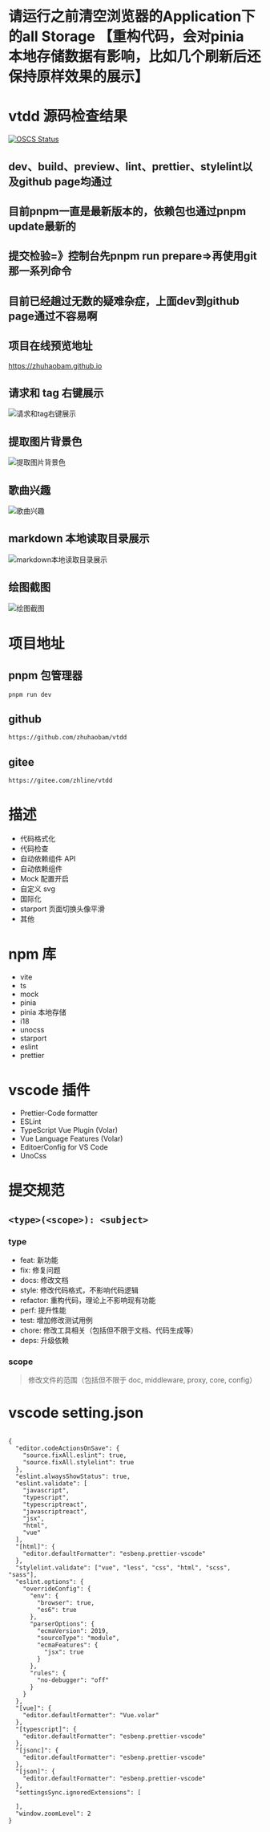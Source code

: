 # 请运行之前清空浏览器的Application下的all Storage 【重构代码，会对pinia 本地存储数据有影响，比如几个刷新后还保持原样效果的展示】

# vtdd 源码检查结果

[![OSCS Status](https://www.oscs1024.com/platform/badge/zhuhaobam/vtdd.svg?size=large)](https://www.oscs1024.com/project/zhuhaobam/vtdd?ref=badge_large)

## dev、build、preview、lint、prettier、stylelint以及github page均通过

## 目前pnpm一直是最新版本的，依赖包也通过pnpm update最新的

## 提交检验=》控制台先pnpm run  prepare=>再使用git那一系列命令

## 目前已经趟过无数的疑难杂症，上面dev到github page通过不容易啊

## 项目在线预览地址

https://zhuhaobam.github.io

## 请求和 tag 右键展示

![请求和tag右键展示](https://raw.githubusercontent.com/zhuhaobam/vtdd/main/docbyexplain/page1.png)

## 提取图片背景色

![提取图片背景色](https://raw.githubusercontent.com/zhuhaobam/vtdd/main/docbyexplain/page2.png)

## 歌曲兴趣

![歌曲兴趣](https://raw.githubusercontent.com/zhuhaobam/vtdd/main/docbyexplain/page3.png)

## markdown 本地读取目录展示

![markdown本地读取目录展示](https://raw.githubusercontent.com/zhuhaobam/vtdd/main/docbyexplain/page4.png)

## 绘图截图

![绘图截图](https://raw.githubusercontent.com/zhuhaobam/vtdd/main/docbyexplain/page5.png)

# 项目地址

## pnpm 包管理器

`pnpm run dev`

## github

`https://github.com/zhuhaobam/vtdd`

## gitee

`https://gitee.com/zhline/vtdd`

# 描述

- 代码格式化
- 代码检查
- 自动依赖组件 API
- 自动依赖组件
- Mock 配置开启
- 自定义 svg
- 国际化
- starport 页面切换头像平滑
- 其他

# npm 库

- vite
- ts
- mock
- pinia
- pinia 本地存储
- i18
- unocss
- starport
- eslint
- prettier

# vscode 插件

- Prettier-Code formatter
- ESLint
- TypeScript Vue Plugin (Volar)
- Vue Language Features (Volar)
- EditoerConfig for VS Code
- UnoCss

# 提交规范

## `<type>(<scope>): <subject>`

### type

- feat: 新功能
- fix: 修复问题
- docs: 修改文档
- style: 修改代码格式，不影响代码逻辑
- refactor: 重构代码，理论上不影响现有功能
- perf: 提升性能
- test: 增加修改测试用例
- chore: 修改工具相关（包括但不限于文档、代码生成等）
- deps: 升级依赖

### scope

> 修改文件的范围（包括但不限于 doc, middleware, proxy, core, config）

# vscode setting.json

```

{
  "editor.codeActionsOnSave": {
    "source.fixAll.eslint": true,
    "source.fixAll.stylelint": true
  },
  "eslint.alwaysShowStatus": true,
  "eslint.validate": [
    "javascript",
    "typescript",
    "typescriptreact",
    "javascriptreact",
    "jsx",
    "html",
    "vue"
  ],
  "[html]": {
    "editor.defaultFormatter": "esbenp.prettier-vscode"
  },
  "stylelint.validate": ["vue", "less", "css", "html", "scss", "sass"],
  "eslint.options": {
    "overrideConfig": {
      "env": {
        "browser": true,
        "es6": true
      },
      "parserOptions": {
        "ecmaVersion": 2019,
        "sourceType": "module",
        "ecmaFeatures": {
          "jsx": true
        }
      },
      "rules": {
        "no-debugger": "off"
      }
    }
  },
  "[vue]": {
    "editor.defaultFormatter": "Vue.volar"
  },
  "[typescript]": {
    "editor.defaultFormatter": "esbenp.prettier-vscode"
  },
  "[jsonc]": {
    "editor.defaultFormatter": "esbenp.prettier-vscode"
  },
  "[json]": {
    "editor.defaultFormatter": "esbenp.prettier-vscode"
  },
  "settingsSync.ignoredExtensions": [

  ],
  "window.zoomLevel": 2
}


```
